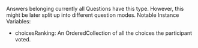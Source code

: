 Answers belonging currently all Questions have this type. However, this might be later split up into different question modes.
Notable Instance Variables:
- choicesRanking: An OrderedCollection of all the choices the participant voted.

